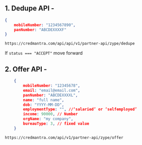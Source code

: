 ## 1. **Dedupe API** -
   
```json
{ 
	mobileNumber: "1234567890",
	panNumber: "ABCDEXXXXF"
}
```
```
https://credmantra.com/api/api/v1/partner-api/zype/dedupe
```
If ```status === "ACCEPT"``` move forward

## 2. **Offer API** -
   
```json
	{
        mobileNumber: "12345678",
        email: "email@email.com",
        panNumber: "ABCDEXXXXL",
        name: "full name",
        dob: "YYYY-MM-DD",
        employmentType: "", //‘salaried’ or ‘selfemployed’
        income: 90000, // Number
        orgName: "my company",
	    bureauType: 3, // fixed value
	}
```
```
https://credmantra.com/api/v1/partner-api/zype/offer
```